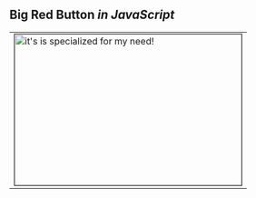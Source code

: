 ## Big Red Button _in JavaScript_

<table><tr><td>
  <a href="https://ckodser.github.io/">
    <img border="1" width="400" height="266" src="https://jklewa.github.io/big-red-button/screenshot.png" alt="it's is specialized for my need!">
  </a>
</td></tr></table>
